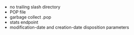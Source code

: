 * no trailing slash directory
* POP file
* garbage collect .pop
* stats endpoint
* modification-date and creation-date disposition parameters

